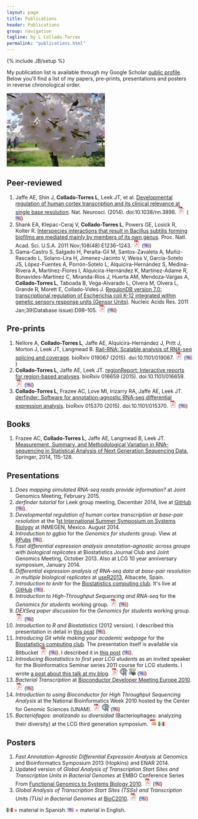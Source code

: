 ```yaml
---
layout: page
title: Publications
header: Publications
group: navigation
tagline: by L Collado-Torres
permalink: "publications.html"
---
```

{% include JB/setup %}

My publication list is available through my Google Scholar [public profile](http://scholar.google.com/citations?user=h57-MykAAAAJ). Below you'll find a list of my papers, pre-prints, presentations and posters in reverse chronological order.

<img class="image alignleft" src="images/cherry.jpg" width="267" height="200" alt="" />

## Peer-reviewed

1. Jaffe AE, Shin J, __Collado-Torres L__, Leek JT, et al. [Developmental regulation of human cortex transcription and its clinical relevance at single base resolution](http://www.ncbi.nlm.nih.gov/pubmed/25501035). Nat. Neurosci. (2014). doi:10.1038/nn.3898. [<img src="images/pdf-icon.png" alt="PDF" width=20 height=20>](http://www.nature.com/neuro/journal/v18/n1/full/nn.3898.html) (<img src="images/us.png" alt="English">)
1. Shank EA, Klepac-Ceraj V, __Collado-Torres L__, Powers GE, Losick R, Kolter R. [Interspecies interactions that result in Bacillus subtilis forming biofilms are mediated mainly by members of its own genus](http://www.ncbi.nlm.nih.gov/pubmed/22074846). Proc. Natl. Acad. Sci. U.S.A. 2011 Nov;108(48):E1236–1243. [<img src="images/pdf-icon.png" alt="PDF" width=20 height=20>](http://www.pnas.org/content/108/48/E1236.full.pdf+html) (<img src="images/us.png" alt="English">)
1. Gama-Castro S, Salgado H, Peralta-Gil M, Santos-Zavaleta A, Muñiz-Rascado L, Solano-Lira H, Jimenez-Jacinto V, Weiss V, García-Sotelo JS, López-Fuentes A, Porrón-Sotelo L, Alquicira-Hernández S, Medina-Rivera A, Martínez-Flores I, Alquicira-Hernández K, Martínez-Adame R, Bonavides-Martínez C, Miranda-Ríos J, Huerta AM, Mendoza-Vargas A, __Collado-Torres L__, Taboada B, Vega-Alvarado L, Olvera M, Olvera L, Grande R, Morett E, Collado-Vides J. [RegulonDB version 7.0: transcriptional regulation of Escherichia coli K-12 integrated within genetic sensory response units (Gensor Units)](http://www.ncbi.nlm.nih.gov/pubmed/21051347). Nucleic Acids Res. 2011 Jan;39(Database issue):D98–105. [<img src="images/pdf-icon.png" alt="PDF" width=20 height=20>](http://nar.oxfordjournals.org/content/39/suppl_1/D98.full.pdf+html) (<img src="images/us.png" alt="English">)


## Pre-prints

1. Nellore A, __Collado-Torres L__, Jaffe AE, Alquicira-Hernández J, Pritt J, Morton J, Leek JT, Langmead B. [Rail-RNA: Scalable analysis of RNA-seq splicing and coverage](http://www.biorxiv.org/content/early/2015/08/11/019067). bioRxiv 019067 (2015). doi:10.1101/019067. [<img src="images/pdf-icon.png" alt="PDF" width=20 height=20>](http://www.biorxiv.org/content/biorxiv/early/2015/08/11/019067.full.pdf) (<img src="images/us.png" alt="English">)
1. __Collado-Torres L__, Jaffe AE, Leek JT. [regionReport: Interactive reports for region-based analyses](http://www.biorxiv.org/content/early/2015/03/17/016659). bioRxiv 016659 (2015). doi:10.1101/016659. [<img src="images/pdf-icon.png" alt="PDF" width=20 height=20>](http://www.biorxiv.org/content/early/2015/03/17/016659.full.pdf) (<img src="images/us.png" alt="English">)
1. __Collado-Torres L__, Frazee AC, Love MI, Irizarry RA, Jaffe AE, Leek JT. [derfinder: Software for annotation-agnostic RNA-seq differential expression analysis](http://www.biorxiv.org/content/early/2015/02/19/015370.abstract). bioRxiv 015370 (2015). doi:10.1101/015370. [<img src="images/pdf-icon.png" alt="PDF" width=20 height=20>](http://www.biorxiv.org/content/early/2015/02/19/015370.full.pdf) (<img src="images/us.png" alt="English">)

## Books

1. Frazee AC, __Collado-Torres L__, Jaffe AE, Langmead B, Leek JT. [Measurement, Summary, and Methodological Variation in RNA-sequencing in Statistical Analysis of Next Generation Sequencing Data](http://link.springer.com/chapter/10.1007/978-3-319-07212-8_6), Springer, 2014, 115-128.

## Presentations

1. _Does mapping simulated RNA-seq reads provide information?_ at Joint Genomics Meeting, February 2015.
1. _derfinder tutorial_ for Leek group meeting, December 2014, live at [GitHub](http://lcolladotor.github.io/derTutor) (<img src="images/us.png" alt="English">).
1. _Developmental regulation of human cortex transcription at base-pair resolution_ at the 1[st International Summer Symposium on Systems Biology](http://is3b.inmegen.gob.mx/index.html) at INMEGEN, Mexico. August 2014.
1. _Introduction to ggbio_ for the _Genomics for students_ group. View at [RPubs](http://rpubs.com/lcollado/ggbioIntro) (<img src="images/us.png" alt="English">).
1. _Fast differential expression analysis annotation-agnostic across groups with biological replicates_ at Biostatistics Journal Club and Joint Genomics Meeting, October 2013. Also at LCG 10 year anniversary symposium, January 2014.
1. _Differential expression analysis of RNA-seq data at base-pair resolution in multiple biological replicates_ at [useR2013](http://www.edii.uclm.es/~useR-2013/), Albacete, Spain.
1. _Introduction to knitr_ for the [Biostatistics computing club](http://www.biostat.jhsph.edu/~afisher/ComputingClub/). It's live at [GitHub](http://lcolladotor.github.com/Rmd-intro/) (<img src="images/us.png" alt="English">).
1. _Introduction to High-Throughput Sequencing and RNA-seq_ for the _Genomics for students_ working group. [<img src="images/pdf-icon.png" alt="PDF" width=20 height=20>](misc/genomics/HTSintro.pdf) (<img src="images/us.png" alt="English">)
1. _DEXSeq paper discussion_ for the _Genomics for students_ working group. [<img src="images/pdf-icon.png" alt="PDF" width=20 height=20>](misc/genomics/DEXSeq.pdf) (<img src="images/us.png" alt="English">)
1. _Introduction to R and Biostatistics_ (2012 version). I described this presentation in detail in [this post](http://lcolladotor.github.io/2012/11/12/introduction-to-r-and-biostatistics-2012-version/#.VgrRzCBVhHw) (<img src="images/us.png" alt="English">).
1. _Introducing Git while making your academic webpage_ for the [Biostatistics computing club](http://www.biostat.jhsph.edu/~afisher/ComputingClub/). The presentation itself is available via Bitbucket [<img src="images/pdf-icon.png" alt="PDF" width=20 height=20>](https://bitbucket.org/lcolladotor/html_git_intro/src/1d72a21b1b7ed4421da165bd2f9d377a5f7f0f4b/slides/html_git.pdf?at=master) (<img src="images/us.png" alt="English">). I described it in [this post](http://lcolladotor.github.io/2012/09/24/introducing-git-while-making-your-academic-webpage/#.VgrSQSBVhHw) (<img src="images/us.png" alt="English">).
1. _Introducing Biostatistics to first year LCG students_ as an invited speaker for the Bioinformatics Seminar series 2011 course for LCG students. I wrote [a post about this talk at my blog](http://lcolladotor.github.io/2011/12/04/introducing-biostatistics-to-first-year-lcg-students/#.VgrRziBVhHw). [<img src="images/pdf-icon.png" alt="PDF" width=20 height=20>](https://docs.google.com/open?id=0B-mxZfuflcuONmY1MGI3ZjEtN2JjNy00MDNiLTk0NmMtYjdiNDAwNTZmNGNj) [<img src="images/Rlogo.jpeg" alt="R code" width=20 height=20>](https://docs.google.com/open?id=0B-mxZfuflcuOZTkxMDUzY2ItNmMzYi00ZDcyLTgyMTQtMWI5YzJmN2IzZjUw) [<img src="images/TexShopIcon.jpeg" alt="Rnw" width=20 height=20></a>](https://docs.google.com/open?id=0B-mxZfuflcuOYTY3OTQ4NjUtZTFkOC00MGQ5LThiMzgtNDQ2ZjY2NmZlY2Zi) (<img src="images/us.png" alt="English">)
1. _Bacterial Transcription_ at [Bioconductor Developer Meeting Europe 2010](http://www-huber.embl.de/biocdeveleurope2010/). [<img src="images/pdf-icon.png" alt="PDF" width=20 height=20>](images/pdf-icon.png) (<img src="images/us.png" alt="English">)
1. _Introduction to using Bioconductor for High Throughput Sequencing Analysis_ at the National Bioinformatics Week 2010 hosted by the Center for Genomic Sciences (UNAM). [<img src="images/pdf-icon.png" alt="PDF" width=20 height=20>](Presentations/SNB_BiocHTS.pdf) [<img src="images/Rlogo.jpeg" alt="R code" width=20 height=20>](Presentations/SNB_BiocHTS.R) (<img src="images/us.png" alt="English">)
1. _Bacteriófagos: analizando su diversidad_ (Bacteriophages: analyzing their diversity) at the LCG third generation symposium. [<img src="images/ppt-3.png" alt="PPT" width=20 height=20>](Presentations/Bacteriofagos.ppt) <img src="images/mx.png" alt="Spanish">

## Posters

1. _Fast Annotation-Agnostic Differential Expression Analysis_ at Genomics and Bioinformatics Symposium 2013 (Hopkins) and ENAR 2014.
1. Updated version of _Global Analysis of Transcription Start Sites and Transcription Units in Bacterial Genomes_ at EMBO Conference Series From [Functional Genomics to Systems Biology 2010](http://www.embl.de/training/events/2010/OMX10-01/). [<img src="images/pdf-icon.png" alt="PDF" width=20 height=20>](Posters/EMBL%202010%20poster.pdf) (<img src="images/us.png" alt="English">)
1. _Global Analysis of Transcription Start Sites (TSSs) and Transcription Units (TUs) in Bacterial Genomes_ at [BioC2010](https://secure.bioconductor.org/BioC2010/). [<img src="images/pdf-icon.png" alt="PDF" width=20 height=20>](Posters/BioC2010-v4.pdf) (<img src="images/us.png" alt="English">)

<img src="images/mx.png" alt="Spanish"> = material in Spanish. <img src="images/us.png" alt="English"> = material in English.